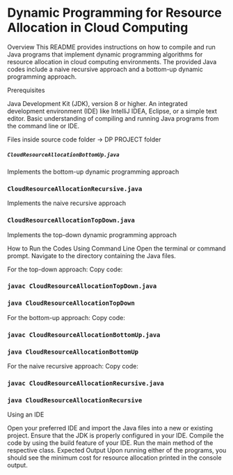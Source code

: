 
# Dynamic Programming for Resource Allocation in Cloud Computing

Overview
This README provides instructions on how to compile and run Java programs that implement dynamic programming algorithms for resource allocation in cloud computing environments. The provided Java codes include a naive recursive approach and a bottom-up dynamic programming approach.

Prerequisites

Java Development Kit (JDK), version 8 or higher.
An integrated development environment (IDE) like IntelliJ IDEA, Eclipse, or a simple text editor.
Basic understanding of compiling and running Java programs from the command line or IDE.

Files inside source code folder -> DP PROJECT folder

##### `CloudResourceAllocationBottomUp.java`
Implements the bottom-up dynamic programming approach

### `CloudResourceAllocationRecursive.java`
Implements the naive recursive approach

### `CloudResourceAllocationTopDown.java`
Implements the top-down dynamic programming approach

How to Run the Codes
Using Command Line
Open the terminal or command prompt.
Navigate to the directory containing the Java files.


For the top-down approach:
Copy code:
### `javac CloudResourceAllocationTopDown.java`
### `java CloudResourceAllocationTopDown`

For the bottom-up approach:
Copy code:
### `javac CloudResourceAllocationBottomUp.java`
### `java CloudResourceAllocationBottomUp`

For the naive recursive approach:
Copy code:
### `javac CloudResourceAllocationRecursive.java`
### `java CloudResourceAllocationRecursive`

Using an IDE

Open your preferred IDE and import the Java files into a new or existing project.
Ensure that the JDK is properly configured in your IDE.
Compile the code by using the build feature of your IDE.
Run the main method of the respective class.
Expected Output
Upon running either of the programs, you should see the minimum cost for resource allocation printed in the console output.



